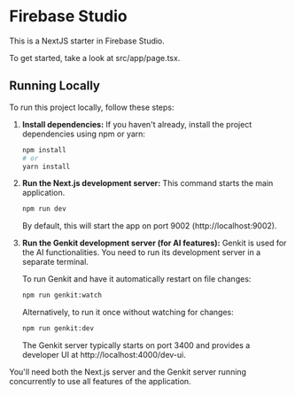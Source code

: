 # Firebase Studio

This is a NextJS starter in Firebase Studio.

To get started, take a look at src/app/page.tsx.

## Running Locally

To run this project locally, follow these steps:

1.  **Install dependencies:**
    If you haven't already, install the project dependencies using npm or yarn:
    ```bash
    npm install
    # or
    yarn install
    ```

2.  **Run the Next.js development server:**
    This command starts the main application.
    ```bash
    npm run dev
    ```
    By default, this will start the app on port 9002 (http://localhost:9002).

3.  **Run the Genkit development server (for AI features):**
    Genkit is used for the AI functionalities. You need to run its development server in a separate terminal.
    
    To run Genkit and have it automatically restart on file changes:
    ```bash
    npm run genkit:watch
    ```
    Alternatively, to run it once without watching for changes:
    ```bash
    npm run genkit:dev
    ```
    The Genkit server typically starts on port 3400 and provides a developer UI at http://localhost:4000/dev-ui.

You'll need both the Next.js server and the Genkit server running concurrently to use all features of the application.
